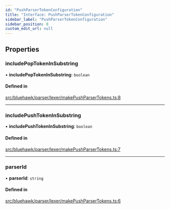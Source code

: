 ```yaml
---
id: "PushParserTokenConfiguration"
title: "Interface: PushParserTokenConfiguration"
sidebar_label: "PushParserTokenConfiguration"
sidebar_position: 0
custom_edit_url: null
---
```


## Properties

### includePopTokenInSubstring

• **includePopTokenInSubstring**: `boolean`

#### Defined in

[src/bluehawk/parser/lexer/makePushParserTokens.ts:8](https://github.com/mongodben/Bluehawk/blob/be77c09/src/bluehawk/parser/lexer/makePushParserTokens.ts#L8)

___

### includePushTokenInSubstring

• **includePushTokenInSubstring**: `boolean`

#### Defined in

[src/bluehawk/parser/lexer/makePushParserTokens.ts:7](https://github.com/mongodben/Bluehawk/blob/be77c09/src/bluehawk/parser/lexer/makePushParserTokens.ts#L7)

___

### parserId

• **parserId**: `string`

#### Defined in

[src/bluehawk/parser/lexer/makePushParserTokens.ts:6](https://github.com/mongodben/Bluehawk/blob/be77c09/src/bluehawk/parser/lexer/makePushParserTokens.ts#L6)
